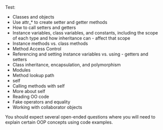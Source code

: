 Test:

- Classes and objects
- Use attr_* to create setter and getter methods
- How to call setters and getters
- Instance variables, class variables, and constants, including the scope of each type and how inheritance can - affect that scope
- Instance methods vs. class methods
- Method Access Control
- Referencing and setting instance variables vs. using - getters and setters
- Class inheritance, encapsulation, and polymorphism
- Modules
- Method lookup path
- self
- Calling methods with self
- More about self
- Reading OO code
- Fake operators and equality
- Working with collaborator objects

 You should expect several open-ended questions where you will need to explain certain OOP concepts using code examples.

 